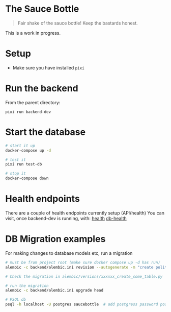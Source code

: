 # The Sauce Bottle

> Fair shake of the sauce bottle! Keep the bastards honest.

This is a work in progress. 

# Setup

- Make sure you have installed `pixi`


# Run the backend
From the parent directory:

`pixi run backend-dev`

# Start the database

```bash
# start it up
docker-compose up -d

# test it
pixi run test-db

# stop it
docker-compose down
```

# Health endpoints
There are a couple of health endpoints currently setup (API/health)
You can visit, once backend-dev is running, with:
[health](http://localhost:8000/health)
[db-health](http://localhost:8000/db-health)

# DB Migration examples
For making changes to database models etc, run a migration

```bash
# must be from project root (make sure docker compose up -d has run)
alembic -c backend/alembic.ini revision --autogenerate -m "create politician table"

# Check the migration in alembic/versions/xxxxxx_create_some_table.py

# run the migration
alembic -c backend/alembic.ini upgrade head

# PSQL db
psql -h localhost -U postgres saucebottle  # add postgress password postgres
```